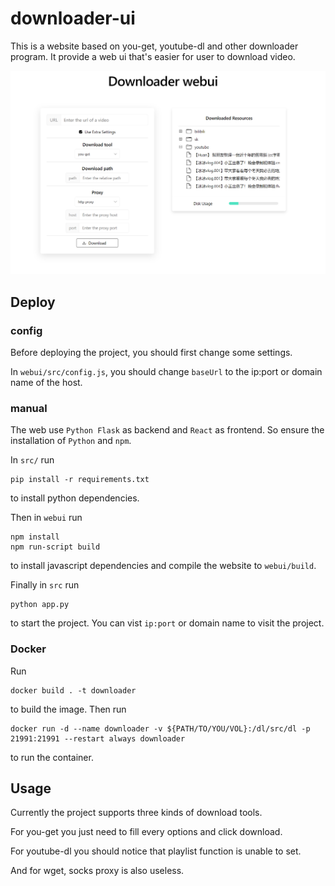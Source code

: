 # downloader-ui
This is a website based on you-get, youtube-dl and other downloader program. It provide a web ui that's easier for user to download video.

![app](./doc/app.png)

## Deploy
### config
Before deploying the project, you should first change some settings.

In ```webui/src/config.js```, you should change ```baseUrl``` to the ip:port or domain name of the host.

### manual
The web use ```Python Flask``` as backend and ```React``` as frontend. So ensure the installation of ```Python``` and  ```npm```.

In ```src/``` run 
```
pip install -r requirements.txt
```
to install python dependencies.

Then in ```webui``` run 
```
npm install
npm run-script build
```
to install javascript dependencies and compile the website to ```webui/build```.

Finally in ```src``` run 
```
python app.py
```
to start the project. You can vist ```ip:port``` or domain name to visit the project.

### Docker
Run 
```
docker build . -t downloader
```
to build the image. Then run
```
docker run -d --name downloader -v ${PATH/TO/YOU/VOL}:/dl/src/dl -p 21991:21991 --restart always downloader
```
to run the container.

## Usage
Currently the project supports three kinds of download tools. 

For you-get you just need to fill every options and click download.

For youtube-dl you should notice that playlist function is unable to set.

And for wget, socks proxy is also useless.